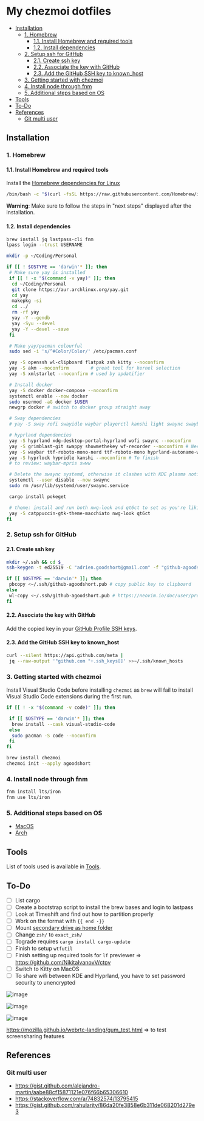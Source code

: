 # My chezmoi dotfiles

<!-- toc -->

- [Installation](#installation)
  - [1. Homebrew](#1-homebrew)
    - [1.1. Install Homebrew and required tools](#11-install-homebrew-and-required-tools)
    - [1.2. Install dependencies](#12-install-dependencies)
  - [2. Setup ssh for GitHub](#2-setup-ssh-for-github)
    - [2.1. Create ssh key](#21-create-ssh-key)
    - [2.2. Associate the key with GitHub](#22-associate-the-key-with-github)
    - [2.3. Add the GitHub SSH key to known_host](#23-add-the-github-ssh-key-to-known_host)
  - [3. Getting started with chezmoi](#3-getting-started-with-chezmoi)
  - [4. Install node through fnm](#4-install-node-through-fnm)
  - [5. Additional steps based on OS](#5-additional-steps-based-on-os)
- [Tools](#tools)
- [To-Do](#to-do)
- [References](#references)
  - [Git multi user](#git-multi-user)

<!-- tocstop -->

## Installation

### 1. Homebrew

#### 1.1. Install Homebrew and required tools

Install the [Homebrew dependencies for Linux](https://docs.brew.sh/Homebrew-on-Linux#requirements)

```bash
/bin/bash -c "$(curl -fsSL https://raw.githubusercontent.com/Homebrew/install/HEAD/install.sh)"
```

**Warning**: Make sure to follow the steps in "next steps" displayed after the installation.

#### 1.2. Install dependencies

```bash
brew install jq lastpass-cli fnm
lpass login --trust USERNAME

mkdir -p ~/Coding/Personal

if [[ ! $OSTYPE == 'darwin'* ]]; then
 # Make sure yay is installed
 if [[ ! -x "$(command -v yay)" ]]; then
  cd ~/Coding/Personal
  git clone https://aur.archlinux.org/yay.git
  cd yay
  makepkg -si
  cd ../
  rm -rf yay
  yay -Y --gendb
  yay -Syu --devel
  yay -Y --devel --save
 fi

 # Make yay/pacman colourful
 sudo sed -i 's/^#Color/Color/' /etc/pacman.conf

 yay -S openssh wl-clipboard flatpak zsh kitty --noconfirm
 yay -S akm --noconfirm        # great tool for kernel selection
 yay -S xmlstarlet --noconfirm # used by apdatifier

 # Install docker
 yay -S docker docker-compose --noconfirm
 systemctl enable --now docker
 sudo usermod -aG docker $USER
 newgrp docker # switch to docker group straight away

 # Sway dependencies
 # yay -S sway rofi swayidle waybar playerctl kanshi light swaync swaybg swaylock kvantum waybar-updates bluetuith swappy cliphist inotify-tools catppuccin-gtk-theme-macchiato ttf-roboto-mono-nerd ttf-roboto-mono

 # hyprland dependencies
 yay -S hyprland xdg-desktop-portal-hyprland wofi swaync --noconfirm
 yay -S grimblast-git swappy showmethekey wf-recorder --noconfirm # Need to implement shortcuts in hyprland
 yay -S waybar ttf-roboto-mono-nerd ttf-roboto-mono hyprland-autoname-workspaces waybar-updates bluetuith --noconfirm
 yay -S hyprlock hypridle kanshi --noconfirm # To finish
 # to review: waybar-mpris swww

 # Delete the swaync systemd, otherwise it clashes with KDE plasma notification service
 systemctl --user disable --now swaync
 sudo rm /usr/lib/systemd/user/swaync.service

 cargo install pokeget

 # theme: install and run both nwg-look and qt6ct to set as you're liking, however config should be saved already
 yay -S catppuccin-gtk-theme-macchiato nwg-look qt6ct
fi
```

### 2. Setup ssh for GitHub

#### 2.1. Create ssh key

```bash
mkdir ~/.ssh && cd $_
ssh-keygen -t ed25519 -C "adrien.goodshort@gmail.com" -f "github-agoodshort"

if [[ $OSTYPE == 'darwin'* ]]; then
 pbcopy <~/.ssh/github-agoodshort.pub # copy public key to clipboard
else
 wl-copy <~/.ssh/github-agoodshort.pub # https://neovim.io/doc/user/provider.html#provider-clipboard
fi
```

#### 2.2. Associate the key with GitHub

Add the copied key in your [GitHub Profile SSH keys](https://github.com/settings/keys).

#### 2.3. Add the GitHub SSH key to known_host

```bash
curl --silent https://api.github.com/meta |
 jq --raw-output '"github.com "+.ssh_keys[]' >>~/.ssh/known_hosts
```

### 3. Getting started with chezmoi

Install Visual Studio Code before installing `chezmoi` as `brew` will fail to install Visual Studio Code extensions during the first run.

```bash
if [[ ! -x "$(command -v code)" ]]; then

 if [[ $OSTYPE == 'darwin'* ]]; then
  brew install --cask visual-studio-code
 else
  sudo pacman -S code --noconfirm
 fi
fi

brew install chezmoi
chezmoi init --apply agoodshort
```

### 4. Install node through fnm

```bash
fnm install lts/iron
fnm use lts/iron
```

### 5. Additional steps based on OS

- [MacOS](/docs/MACOS.md)
- [Arch](/docs/ARCH.md)

## Tools

List of tools used is available in [Tools](/docs/TOOLS.md).

## To-Do

- [ ] List cargo
- [ ] Create a bootstrap script to install the brew bases and login to lastpass
- [ ] Look at Timeshift and find out how to partition properly
- [ ] Work on the format with `{{ end -}}`
- [ ] Mount [secondary drive as home folder](https://www.howtogeek.com/442101/how-to-move-your-linux-home-directory-to-another-hard-drive/)
- [ ] Change `zsh/` to `exact_zsh/`
- [ ] Tograde requires `cargo install cargo-update`
- [ ] Finish to setup `wtfutil`
- [ ] Finish setting up required tools for `lf` previewer => <https://github.com/NikitaIvanovV/ctpv>
- [ ] Switch to Kitty on MacOS
- [ ] To share wifi between KDE and Hyprland, you have to set password security to unencrypted

![image](https://github.com/agoodshort/dotfiles/assets/33832653/f9eaa504-ca26-4b2b-bd64-a3a4da49b793)

![image](https://github.com/agoodshort/dotfiles/assets/33832653/c0a70690-0ea0-4842-890a-8b85a028b6f6)

![image](https://github.com/agoodshort/dotfiles/assets/33832653/9c983bb1-1872-4e86-b08b-51ff29c18a18)

<https://mozilla.github.io/webrtc-landing/gum_test.html> => to test screensharing features

## References

### Git multi user

- <https://gist.github.com/alejandro-martin/aabe88cf15871121e076f66b65306610>
- <https://stackoverflow.com/a/74832574/13795415>
- <https://gist.github.com/rahularity/86da20fe3858e6b311de068201d279e3>
